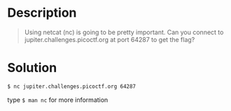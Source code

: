 # Description
> Using netcat (nc) is going to be pretty important. Can you connect to jupiter.challenges.picoctf.org at port 64287 to get the flag?

# Solution
```bash
$ nc jupiter.challenges.picoctf.org 64287 
```
type `$ man nc` for more information